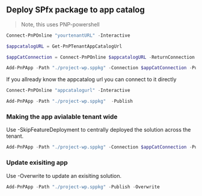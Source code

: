 ## **Deploy SPfx package to app catalog**
> Note, this uses PNP-powershell

```powershell
Connect-PnPOnline "yourtenantURL" -Interactive

$appcatalogURL = Get-PnPTenantAppCatalogUrl

$appCatConnection = Connect-PnPOnline $appcatalogURL -ReturnConnection -Interactive

Add-PnPApp -Path "./project-wp.sppkg" -Connection $appCatConnection -Publish
```
If you allready know the appcatalog url you can connect to it directly
```powershell
Connect-PnPOnline "appcatalogurl" -Interactive

Add-PnPApp -Path "./project-wp.sppkg"  -Publish 

```

### **Making the app avialable tenant wide**
Use -SkipFeatureDeployment to centrally deployed the solution across the tenant.
```powershell
Add-PnPApp -Path "./project-wp.sppkg" -Connection $appCatConnection -Publish -SkipFeatureDeployment
```

### **Update exisiting app**
Use -Overwrite to update an exisiting solution.
```powershell
Add-PnPApp -Path "./project-wp.sppkg" -Publish -Overwrite
```